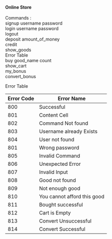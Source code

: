 **Online Store** <br />
<br />
Commands : <br />
signup username password  <br />
login username password <br />
logout <br />
deposit amount_of_money  <br />
credit <br />
show_goods <br />
Error Table <br />
buy good_name count <br />
show_cart <br />
my_bonus <br />
convert_bonus <br />

Error Table <br />

Error Code  | Error Name
------------- | -------------
800  | Successful
801  | Content Cell
802  | Command Not found
803  | Username already Exists
804  | User not found
801  | Wrong password
805  | Invalid Command
806  | Unexpected Error
807  | Invalid Input
808  | Good not found
809  | Not enough good
810  | You cannot afford this good
811  | Bought successful
812  | Cart is Empty
813  | Convert Unsuccessful
814  | Convert Successful
